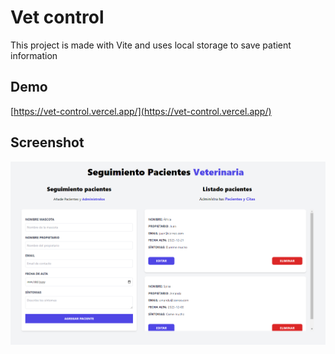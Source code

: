 # Vet control

This project is made with Vite and uses local storage to save patient information

## Demo

[https://vet-control.vercel.app/](https://vet-control.vercel.app/)

## Screenshot

<div align="center">

  ![Control de Gastos](/src/public/screenshot.png)
  
</div>

